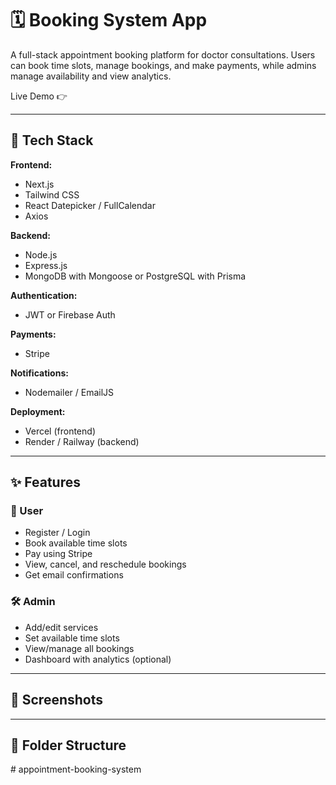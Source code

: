 # 🗓️ Booking System App

A full-stack appointment booking platform for doctor consultations. Users can book time slots, manage bookings, and make payments, while admins manage availability and view analytics.

Live Demo 👉 []()

---

## 🔧 Tech Stack

**Frontend:**
- Next.js
- Tailwind CSS
- React Datepicker / FullCalendar
- Axios

**Backend:**
- Node.js
- Express.js
- MongoDB with Mongoose or PostgreSQL with Prisma

**Authentication:**
- JWT or Firebase Auth

**Payments:**
- Stripe

**Notifications:**
- Nodemailer / EmailJS

**Deployment:**
- Vercel (frontend)
- Render / Railway (backend)

---
## ✨ Features

### 👤 User
- Register / Login
- Book available time slots
- Pay using Stripe
- View, cancel, and reschedule bookings
- Get email confirmations

### 🛠️ Admin
- Add/edit services
- Set available time slots
- View/manage all bookings
- Dashboard with analytics (optional)

---

## 📸 Screenshots



---

## 📁 Folder Structure

#   a p p o i n t m e n t - b o o k i n g - s y s t e m 
 
 